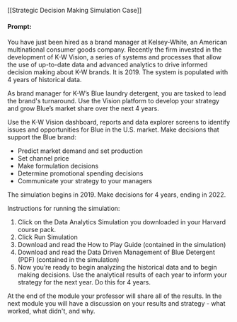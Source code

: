 [[Strategic Decision Making Simulation Case]]
#### Prompt: 
You have just been hired as a brand manager at Kelsey-White, an American multinational consumer goods company. Recently the firm invested in the development of K-W Vision, a series of systems and processes that allow the use of up-to-date data and advanced analytics to drive informed decision making about K-W brands. It is 2019. The system is populated with 4 years of historical data.

As brand manager for K-W’s Blue laundry detergent, you are tasked to lead the brand's turnaround. Use the Vision platform to develop your strategy and grow Blue’s market share over the next 4 years.

Use the K-W Vision dashboard, reports and data explorer screens to identify issues and opportunities for Blue in the U.S. market. Make decisions that support the Blue brand:

- Predict market demand and set production
- Set channel price
- Make formulation decisions
- Determine promotional spending decisions
- Communicate your strategy to your managers

The simulation begins in 2019. Make decisions for 4 years, ending in 2022.

Instructions for running the simulation:

1. Click on the Data Analytics Simulation you downloaded in your Harvard course pack.
2. Click Run Simulation
3. Download and read the How to Play Guide (contained in the simulation)
4. Download and read the Data Driven Management of Blue Detergent (PDF) (contained in the simulation)
5. Now you’re ready to begin analyzing the historical data and to begin making decisions. Use the analytical results of each year to inform your strategy for the next year. Do this for 4 years.

At the end of the module your professor will share all of the results. In the next module you will have a discussion on your results and strategy - what worked, what didn't, and why.